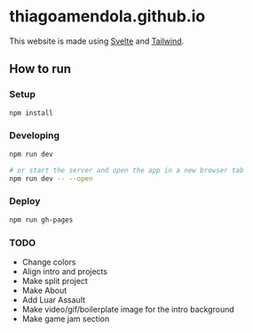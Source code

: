 # thiagoamendola.github.io

This website is made using [Svelte](https://svelte.dev/) and [Tailwind](https://tailwindcss.com/).

## How to run

### Setup

```bash
npm install
```

### Developing

```bash
npm run dev

# or start the server and open the app in a new browser tab
npm run dev -- --open
```

### Deploy

```bash
npm run gh-pages
```

### TODO

- Change colors
- Align intro and projects
- Make split project
- Make About
- Add Luar Assault
- Make video/gif/boilerplate image for the intro background
- Make game jam section